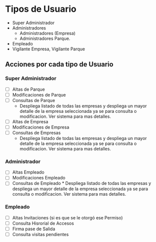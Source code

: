# Tipos de Usuario 
* Super Administrador
* Administradores
  * Administradores (Empresa)
  * Administradores Parque.
* Empleado
* Vigilante Empresa, Vigilante Parque


## Acciones por cada tipo de Usuario
### Super Administrador
- [ ] Altas de Parque
- [ ] Modificaciones de Parque
- [ ] Consultas de Parque
    * Despliega listado de todas las empresas 
       y despliega un mayor detalle de la empresa seleccionada ya se para consulta o modificacion. 
       Ver sistema para mas detalles.
- [ ] Altas de Empresa 
- [ ] Modificaciones de Empresa 
- [ ] Consultas de Empresas
     * Despliega listado de todas las empresas 
       y despliega un mayor detalle de la empresa seleccionada ya se para consulta o modificacion. 
       Ver sistema para mas detalles.

### Administrador 
- [ ] Altas Empleado
- [ ] Modificaciones Empleado
- [ ] Consultas de Empleado
      * Despliega listado de todas las empresas 
       y despliega un mayor detalle de la empresa seleccionada ya se para consulta o modificacion. 
       Ver sistema para mas detalles.

### Empleado 
- [ ] Altas Invitaciones (si es que se le otorgó ese Permiso)
- [ ] Consulta Hisrorial de Accesos
- [ ] Firma pase de Salida
- [ ] Consulta visitas pendientes